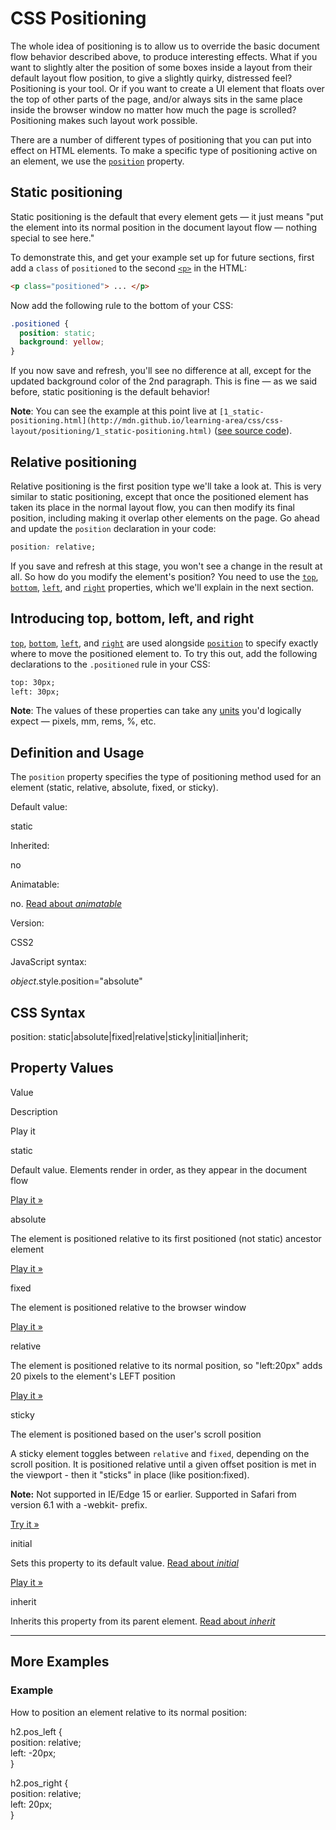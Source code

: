 ﻿
# CSS Positioning

The whole idea of positioning is to allow us to override the basic document flow behavior described above, to produce interesting effects. What if you want to slightly alter the position of some boxes inside a layout from their default layout flow position, to give a slightly quirky, distressed feel? Positioning is your tool. Or if you want to create a UI element that floats over the top of other parts of the page, and/or always sits in the same place inside the browser window no matter how much the page is scrolled? Positioning makes such layout work possible.

There are a number of different types of positioning that you can put into effect on HTML elements. To make a specific type of positioning active on an element, we use the  [`position`](https://developer.mozilla.org/en-US/docs/Web/CSS/position "The position CSS property sets how an element is positioned in a document. The top, right, bottom, and left properties determine the final location of positioned elements.")  property.

## Static positioning

Static positioning is the default that every element gets — it just means "put the element into its normal position in the document layout flow — nothing special to see here."

To demonstrate this, and get your example set up for future sections, first add a  `class`  of  `positioned`  to the second  [`<p>`](https://developer.mozilla.org/en-US/docs/Web/HTML/Element/p "The HTML <p> element represents a paragraph.")  in the HTML:

```html
<p class="positioned"> ... </p>
```

Now add the following rule to the bottom of your CSS:

```css
.positioned {
  position: static;
  background: yellow;
}
```

If you now save and refresh, you'll see no difference at all, except for the updated background color of the 2nd paragraph. This is fine — as we said before, static positioning is the default behavior!

**Note**: You can see the example at this point live at  `[1_static-positioning.html](http://mdn.github.io/learning-area/css/css-layout/positioning/1_static-positioning.html)`  ([see source code](https://github.com/mdn/learning-area/blob/master/css/css-layout/positioning/1_static-positioning.html)).

## Relative positioning

Relative positioning is the first position type we'll take a look at. This is very similar to static positioning, except that once the positioned element has taken its place in the normal layout flow, you can then modify its final position, including making it overlap other elements on the page. Go ahead and update the  `position`  declaration in your code:

```css
position: relative;
```

If you save and refresh at this stage, you won't see a change in the result at all. So how do you modify the element's position? You need to use the  [`top`](https://developer.mozilla.org/en-US/docs/Web/CSS/top "The top CSS property participates in specifying the vertical position of a positioned element. It has no effect on non-positioned elements."),  [`bottom`](https://developer.mozilla.org/en-US/docs/Web/CSS/bottom "The bottom CSS property participates in setting the vertical position of a positioned element. It has no effect on non-positioned elements."),  [`left`](https://developer.mozilla.org/en-US/docs/Web/CSS/left "The left CSS property participates in specifying the horizontal position of a positioned element. It has no effect on non-positioned elements."), and  [`right`](https://developer.mozilla.org/en-US/docs/Web/CSS/right "The right CSS property participates in specifying the horizontal position of a positioned element. It has no effect on non-positioned elements.")  properties, which we'll explain in the next section.

## Introducing top, bottom, left, and right

[`top`](https://developer.mozilla.org/en-US/docs/Web/CSS/top "The top CSS property participates in specifying the vertical position of a positioned element. It has no effect on non-positioned elements."),  [`bottom`](https://developer.mozilla.org/en-US/docs/Web/CSS/bottom "The bottom CSS property participates in setting the vertical position of a positioned element. It has no effect on non-positioned elements."),  [`left`](https://developer.mozilla.org/en-US/docs/Web/CSS/left "The left CSS property participates in specifying the horizontal position of a positioned element. It has no effect on non-positioned elements."), and  [`right`](https://developer.mozilla.org/en-US/docs/Web/CSS/right "The right CSS property participates in specifying the horizontal position of a positioned element. It has no effect on non-positioned elements.")  are used alongside  [`position`](https://developer.mozilla.org/en-US/docs/Web/CSS/position "The position CSS property sets how an element is positioned in a document. The top, right, bottom, and left properties determine the final location of positioned elements.")  to specify exactly where to move the positioned element to. To try this out, add the following declarations to the  `.positioned`  rule in your CSS:

```html
top: 30px;
left: 30px;
```

**Note**: The values of these properties can take any  [units](https://developer.mozilla.org/en-US/docs/Learn/CSS/Introduction_to_CSS/Values_and_units)  you'd logically expect — pixels, mm, rems, %, etc.

## Definition and Usage

The  `position`  property specifies the type of positioning method used for an element (static, relative, absolute, fixed, or sticky).

Default value:

static

Inherited:

no

Animatable:

no.  [Read about  _animatable_](https://www.w3schools.com/cssref/css_animatable.asp)

Version:

CSS2

JavaScript syntax:

_object_.style.position="absolute"

## CSS Syntax

position: static|absolute|fixed|relative|sticky|initial|inherit;

## Property Values

Value

Description

Play it

static

Default value. Elements render in order, as they appear in the document flow

[Play it »](https://www.w3schools.com/cssref/playit.asp?filename=playcss_position)

absolute

The element is positioned relative to its first positioned (not static) ancestor element

[Play it »](https://www.w3schools.com/cssref/playit.asp?filename=playcss_position&preval=absolute)

fixed

The element is positioned relative to the browser window

[Play it »](https://www.w3schools.com/cssref/playit.asp?filename=playcss_position&preval=fixed)

relative

The element is positioned relative to its normal position, so "left:20px" adds 20 pixels to the element's LEFT position

[Play it »](https://www.w3schools.com/cssref/playit.asp?filename=playcss_position&preval=relative)

sticky

The element is positioned based on the user's scroll position

A sticky element toggles between  `relative`  and  `fixed`, depending on the scroll position. It is positioned relative until a given offset position is met in the viewport - then it "sticks" in place (like position:fixed).

**Note:**  Not supported in IE/Edge 15 or earlier. Supported in Safari from version 6.1 with a -webkit- prefix.

[Try it »](https://www.w3schools.com/cssref/tryit.asp?filename=trycss_position_sticky)

initial

Sets this property to its default value.  [Read about  _initial_](https://www.w3schools.com/cssref/css_initial.asp)

[Play it »](https://www.w3schools.com/cssref/playit.asp?filename=playcss_position&preval=initial)

inherit

Inherits this property from its parent element.  [Read about  _inherit_](https://www.w3schools.com/cssref/css_inherit.asp)

----------

## More Examples

### Example

How to position an element relative to its normal position:

h2.pos_left  {  
position:  relative;  
left:  -20px;  
}  
  
h2.pos_right  {  
position:  relative;  
left:  20px;  
}
